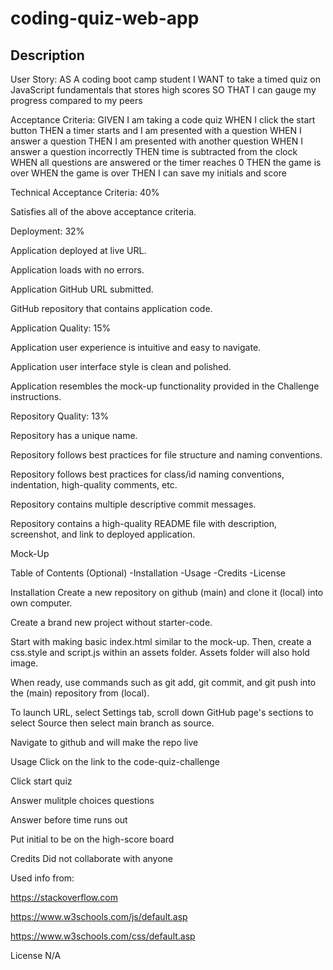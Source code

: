 # coding-quiz-web-app

## Description
User Story:
AS A coding boot camp student I WANT to take a timed quiz on JavaScript fundamentals that stores high scores SO THAT I can gauge my progress compared to my peers

Acceptance Criteria:
GIVEN I am taking a code quiz WHEN I click the start button THEN a timer starts and I am presented with a question WHEN I answer a question THEN I am presented with another question WHEN I answer a question incorrectly THEN time is subtracted from the clock WHEN all questions are answered or the timer reaches 0 THEN the game is over WHEN the game is over THEN I can save my initials and score

Technical Acceptance Criteria: 40%

Satisfies all of the above acceptance criteria.

Deployment: 32%

Application deployed at live URL.

Application loads with no errors.

Application GitHub URL submitted.

GitHub repository that contains application code.

Application Quality: 15%

Application user experience is intuitive and easy to navigate.

Application user interface style is clean and polished.

Application resembles the mock-up functionality provided in the Challenge instructions.

Repository Quality: 13%

Repository has a unique name.

Repository follows best practices for file structure and naming conventions.

Repository follows best practices for class/id naming conventions, indentation, high-quality comments, etc.

Repository contains multiple descriptive commit messages.

Repository contains a high-quality README file with description, screenshot, and link to deployed application.

Mock-Up

[](https://github.com/Borja3210/coding-quiz-web-app/blob/main/sketch/08-web-apis-challenge-demo.gif)
Table of Contents (Optional)
-Installation -Usage -Credits -License

Installation
Create a new repository on github (main) and clone it (local) into own computer.

Create a brand new project without starter-code.

Start with making basic index.html similar to the mock-up. Then, create a css.style and script.js within an assets folder. Assets folder will also hold image.

When ready, use commands such as git add, git commit, and git push into the (main) repository from (local).

To launch URL, select Settings tab, scroll down GitHub page's sections to select Source then select main branch as source.

Navigate to github and will make the repo live

Usage
Click on the link to the code-quiz-challenge 

Click start quiz

Answer mulitple choices questions

Answer before time runs out

Put initial to be on the high-score board

Credits
Did not collaborate with anyone

Used info from:

https://stackoverflow.com

https://www.w3schools.com/js/default.asp

https://www.w3schools.com/css/default.asp

License
N/A

